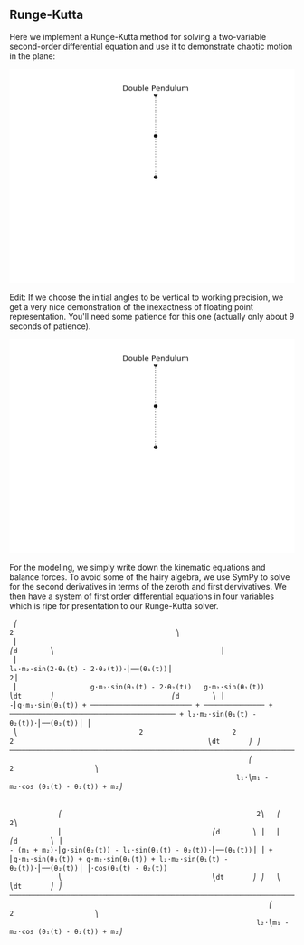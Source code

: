 ## Runge-Kutta

Here we implement a Runge-Kutta method for solving a 
two-variable second-order differential equation
and use it to demonstrate chaotic motion in the plane:

![Double-pendulum](/images/double_pendulum.gif)

Edit: If we choose the initial angles to be vertical
to working precision, we get a very nice demonstration
of the inexactness of floating point representation.
You'll need some patience for this one (actually only
about 9 seconds of patience).

![Double-pendulum](/images/double_pendulum_vertical.gif)

For the modeling, we simply write down the kinematic equations
and balance forces. To avoid some of the hairy algebra,
we use SymPy to solve for the second derivatives in terms
of the zeroth and first dervivatives. We then have a system
of first order differential equations in four variables which
is ripe for presentation to our Runge-Kutta solver.


```text
 ⎛                                                                                                        2                                        ⎞ 
 ⎜                                                                                             ⎛d        ⎞                                         ⎟ 
 ⎜                                                                l₁⋅m₂⋅sin(2⋅θ₁(t) - 2⋅θ₂(t))⋅⎜──(θ₁(t))⎟                                        2⎟ 
 ⎜                  g⋅m₂⋅sin(θ₁(t) - 2⋅θ₂(t))   g⋅m₂⋅sin(θ₁(t))                                ⎝dt       ⎠                             ⎛d        ⎞ ⎟ 
-⎜g⋅m₁⋅sin(θ₁(t)) + ───────────────────────── + ─────────────── + ───────────────────────────────────────── + l₂⋅m₂⋅sin(θ₁(t) - θ₂(t))⋅⎜──(θ₂(t))⎟ ⎟ 
 ⎝                              2                      2                              2                                                ⎝dt       ⎠ ⎠ 
─────────────────────────────────────────────────────────────────────────────────────────────────────────────────────────────────────────────────────
                                                           ⎛           2                    ⎞                                                        
                                                        l₁⋅⎝m₁ - m₂⋅cos (θ₁(t) - θ₂(t)) + m₂⎠                                                        


            ⎛                                                2⎞   ⎛                                                                        2⎞                   
            ⎜                                     ⎛d        ⎞ ⎟   ⎜                                                             ⎛d        ⎞ ⎟                   
- (m₁ + m₂)⋅⎜g⋅sin(θ₂(t)) - l₁⋅sin(θ₁(t) - θ₂(t))⋅⎜──(θ₁(t))⎟ ⎟ + ⎜g⋅m₁⋅sin(θ₁(t)) + g⋅m₂⋅sin(θ₁(t)) + l₂⋅m₂⋅sin(θ₁(t) - θ₂(t))⋅⎜──(θ₂(t))⎟ ⎟⋅cos(θ₁(t) - θ₂(t))
            ⎝                                     ⎝dt       ⎠ ⎠   ⎝                                                             ⎝dt       ⎠ ⎠                   
────────────────────────────────────────────────────────────────────────────────────────────────────────────────────────────────────────────────────────────────
                                                                ⎛           2                    ⎞                                                              
                                                             l₂⋅⎝m₁ - m₂⋅cos (θ₁(t) - θ₂(t)) + m₂⎠                                                              
```
